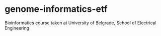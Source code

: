 # genome-informatics-etf
Bioinformatics course taken at University of Belgrade, School of Electrical Engineering
